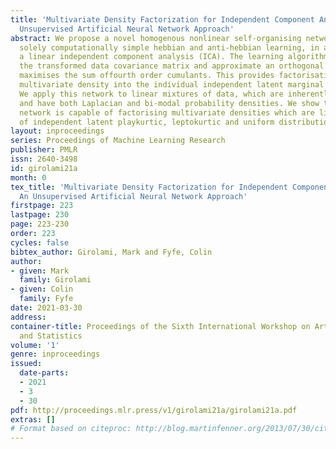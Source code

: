 ```yaml
---
title: 'Multivariate Density Factorization for Independent Component Analysis: An
  Unsupervised Artificial Neural Network Approach'
abstract: We propose a novel homogenous nonlinear self-organising network which employs
  solely computationally simple hebbian and anti-hebbian learning, in approximating
  a linear independent component analysis (ICA). The learning algorithms diagonalise
  the transformed data covariance matrix and approximate an orthogonal rotation which
  maximises the sum offourth order cumulants. This provides factorisation of the input
  multivariate density into the individual independent latent marginal densities.
  We apply this network to linear mixtures of data, which are inherently non-gaussian
  and have both Laplacian and bi-modal probability densities. We show that the proposed
  network is capable of factorising multivariate densities which are linear mixtures
  of independent latent playkurtic, leptokurtic and uniform distributions.
layout: inproceedings
series: Proceedings of Machine Learning Research
publisher: PMLR
issn: 2640-3498
id: girolami21a
month: 0
tex_title: 'Multivariate Density Factorization for Independent Component Analysis:
  An Unsupervised Artificial Neural Network Approach'
firstpage: 223
lastpage: 230
page: 223-230
order: 223
cycles: false
bibtex_author: Girolami, Mark and Fyfe, Colin
author:
- given: Mark
  family: Girolami
- given: Colin
  family: Fyfe
date: 2021-03-30
address:
container-title: Proceedings of the Sixth International Workshop on Artificial Intelligence
  and Statistics
volume: '1'
genre: inproceedings
issued:
  date-parts:
  - 2021
  - 3
  - 30
pdf: http://proceedings.mlr.press/v1/girolami21a/girolami21a.pdf
extras: []
# Format based on citeproc: http://blog.martinfenner.org/2013/07/30/citeproc-yaml-for-bibliographies/
---
```

